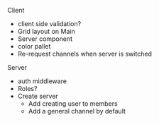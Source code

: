 Client
- client side validation?
- Grid layout on Main
- Server component
- color pallet 
- Re-request channels when server is switched

Server
- auth middleware
- Roles? 
- Create server
  - Add creating user to members
  - Add a general channel by default
